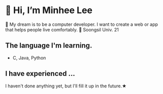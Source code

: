 # 👋 Hi, I’m Minhee Lee
👀 My dream is to be a computer developer. I want to create a web or app that helps people live comfortably.
🏫 Soongsil Univ. 21

## The language I'm learning.
- C, Java, Python

## I have experienced ...
I haven't done anything yet, but I'll fill it up in the future.★
